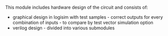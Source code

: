 This module includes hardware design of the circuit and consists of:
- graphical design in logisim with test samples - correct outputs for every combination of inputs - to compare by test vector simulation option  
- verilog design - divided into various submodules
